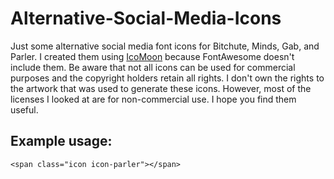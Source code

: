 # Alternative-Social-Media-Icons
Just some alternative social media font icons for Bitchute, Minds, Gab, and Parler. I created them using [IcoMoon](https://icomoon.io/app/) because FontAwesome doesn't include them. Be aware that not all icons can be used for commercial purposes and the copyright holders retain all rights. I don't own the rights to the artwork that was used to generate these icons. However, most of the licenses I looked at are for non-commercial use. I hope you find them useful.

## Example usage:

`<span class="icon icon-parler"></span>`

